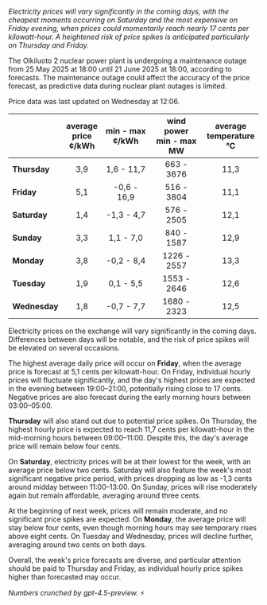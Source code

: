 *Electricity prices will vary significantly in the coming days, with the cheapest moments occurring on Saturday and the most expensive on Friday evening, when prices could momentarily reach nearly 17 cents per kilowatt-hour. A heightened risk of price spikes is anticipated particularly on Thursday and Friday.*

The Olkiluoto 2 nuclear power plant is undergoing a maintenance outage from 25 May 2025 at 18:00 until 21 June 2025 at 18:00, according to forecasts. The maintenance outage could affect the accuracy of the price forecast, as predictive data during nuclear plant outages is limited.

Price data was last updated on Wednesday at 12:06.

|            | average<br>price<br>¢/kWh | min - max<br>¢/kWh | wind power<br>min - max<br>MW | average<br>temperature<br>°C |
|:-----------|:-------------------------:|:------------------:|:-----------------------------:|:----------------------------:|
| **Thursday**   |           3,9             |     1,6 - 11,7     |          663 - 3676          |            11,3              |
| **Friday**     |           5,1             |    -0,6 - 16,9     |          516 - 3804          |            11,1              |
| **Saturday**   |           1,4             |    -1,3 - 4,7      |          576 - 2505          |            12,1              |
| **Sunday**     |           3,3             |     1,1 - 7,0      |          840 - 1587          |            12,9              |
| **Monday**     |           3,8             |    -0,2 - 8,4      |         1226 - 2557          |            13,3              |
| **Tuesday**    |           1,9             |     0,1 - 5,5      |         1553 - 2646          |            12,6              |
| **Wednesday**  |           1,8             |    -0,7 - 7,7      |         1680 - 2323          |            12,5              |

Electricity prices on the exchange will vary significantly in the coming days. Differences between days will be notable, and the risk of price spikes will be elevated on several occasions.

The highest average daily price will occur on **Friday**, when the average price is forecast at 5,1 cents per kilowatt-hour. On Friday, individual hourly prices will fluctuate significantly, and the day's highest prices are expected in the evening between 19:00–21:00, potentially rising close to 17 cents. Negative prices are also forecast during the early morning hours between 03:00–05:00.

**Thursday** will also stand out due to potential price spikes. On Thursday, the highest hourly price is expected to reach 11,7 cents per kilowatt-hour in the mid-morning hours between 09:00–11:00. Despite this, the day's average price will remain below four cents.

On **Saturday**, electricity prices will be at their lowest for the week, with an average price below two cents. Saturday will also feature the week's most significant negative price period, with prices dropping as low as -1,3 cents around midday between 11:00–13:00. On Sunday, prices will rise moderately again but remain affordable, averaging around three cents.

At the beginning of next week, prices will remain moderate, and no significant price spikes are expected. On **Monday**, the average price will stay below four cents, even though morning hours may see temporary rises above eight cents. On Tuesday and Wednesday, prices will decline further, averaging around two cents on both days.

Overall, the week's price forecasts are diverse, and particular attention should be paid to Thursday and Friday, as individual hourly price spikes higher than forecasted may occur.

*Numbers crunched by gpt-4.5-preview.* ⚡
